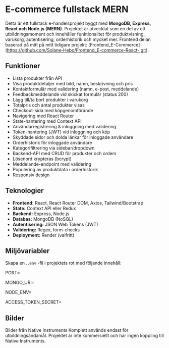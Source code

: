 # E-commerce fullstack MERN
Detta är ett fullstack e-handelsprojekt byggt med **MongoDB, Express, React och Node.js (MERN)**. Projektet är utvecklat som en del av ett utbildningsmoment och innehåller funktionalitet för produktvisning, varukorg, autentisering, orderhistorik och mycket mer.  Frontend delan baserad på mitt på mitt tidigare projekt: [Frontend_E-Commerce] (https://github.com/Solane-Hebo/Frontend_E-commerce-React-.git).

## Funktioner

- Lista produkter från API
- Visa produktdetaljer med bild, namn, beskrivning och pris
- Kontaktformulär med validering (namn, e-post, meddelande)
- Feedbackmeddelande vid skickat formulär (status 200)
- Lägg till/ta bort produkter i varukorg
- Totalpris och antal produkter visas
- Checkout-sida med köpgenomförande
- Navigering med React Router
- State-hantering med Context API
- Användarregistrering & inloggning med validering
- Token-hantering (JWT) vid inloggning och köp
- Skyddade sidor och dolda länkar för inloggade användare
- Orderhistorik för inloggade användare
- Kategorifiltrering via sidebar/dropdown
- Backend-API med CRUD för produkter och orders
- Lösenord krypteras (bcrypt)
- Meddelande-endpoint med validering
- Populering av produktdata i orderhistorik
- Responsiv design

## Teknologier

- **Frontend:** React, React Router DOM, Axios, Tailwind/Bootstrap
- **State:** Context API eller Redux
- **Backend:** Express, Node.js
- **Databas:** MongoDB (NoSQL)
- **Autentisering:** JSON Web Tokens (JWT)
- **Validering:** Regex, form-checks
- **Deployment:** Render (valfritt)

## Miljövariabler

Skapa en .`.env` -fil i projektets rot med följande innehåll: 

PORT=

MONGO_URI=

NODE_ENV=

ACCESS_TOKEN_SECRET=

## Bilder

Bilder från Native Instruments Komplett används endast för utbildningsändamål.
Projektet är inte kommersiellt och har ingen koppling till Native Instruments.
